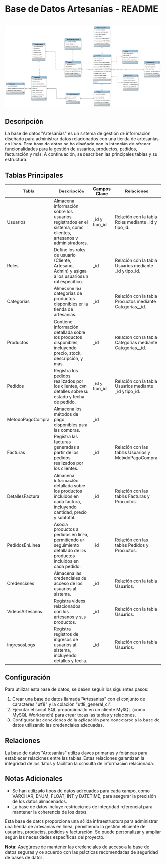# Base de Datos Artesanías - README

<br>

<img src="DB_IMAGE.png">

## Descripción
La base de datos "Artesanías" es un sistema de gestión de información diseñado para administrar datos relacionados con una tienda de artesanías en línea. Esta base de datos se ha diseñado con la intención de ofrecer funcionalidades para la gestión de usuarios, productos, pedidos, facturación y más. A continuación, se describen las principales tablas y su estructura.

## Tablas Principales

<table>
  <thead>
    <tr>
      <th>Tabla</th>
      <th>Descripción</th>
      <th>Campos Clave</th>
      <th>Relaciones</th>
    </tr>
  </thead>
  <tbody>
    <tr>
      <td>Usuarios</td>
      <td>Almacena información sobre los usuarios registrados en el sistema, como clientes, artesanos y administradores.</td>
      <td>_id y tipo_id</td>
      <td>Relación con la tabla Roles mediante _id y tipo_id.</td>
    </tr>
    <tr>
      <td>Roles</td>
      <td>Define los roles de usuario (Cliente, Artesano, Admin) y asigna a los usuarios un rol específico.</td>
      <td>_id</td>
      <td>Relación con la tabla Usuarios mediante _id y tipo_id.</td>
    </tr>
    <tr>
      <td>Categorias</td>
      <td>Almacena las categorías de productos disponibles en la tienda de artesanías.</td>
      <td>_id</td>
      <td>Relación con la tabla Productos mediante Categorias__id.</td>
    </tr>
    <tr>
      <td>Productos</td>
      <td>Contiene información detallada sobre los productos disponibles, incluyendo precio, stock, descripción, y más.</td>
      <td>_id</td>
      <td>Relación con la tabla Categorias mediante Categorias__id.</td>
    </tr>
    <tr>
      <td>Pedidos</td>
      <td>Registra los pedidos realizados por los clientes, con detalles sobre su estado y fecha de pedido.</td>
      <td>_id y tipo_id</td>
      <td>Relación con la tabla Usuarios mediante _id y tipo_id.</td>
    </tr>
    <tr>
      <td>MetodoPagoCompra</td>
      <td>Almacena los métodos de pago disponibles para las compras.</td>
      <td>_id</td>
      <td></td>
    </tr>
    <tr>
      <td>Facturas</td>
      <td>Registra las facturas generadas a partir de los pedidos realizados por los clientes.</td>
      <td>_id</td>
      <td>Relación con las tablas Usuarios y MetodoPagoCompra.</td>
    </tr>
    <tr>
      <td>DetallesFactura</td>
      <td>Almacena información detallada sobre los productos incluidos en cada factura, incluyendo cantidad, precio y subtotal.</td>
      <td>_id</td>
      <td>Relación con las tablas Facturas y Productos.</td>
    </tr>
    <tr>
      <td>PedidosEnLinea</td>
      <td>Asocia productos a pedidos en línea, permitiendo un seguimiento detallado de los productos incluidos en cada pedido.</td>
      <td>_id</td>
      <td>Relación con las tablas Pedidos y Productos.</td>
    </tr>
    <tr>
      <td>Credenciales</td>
      <td>Almacena las credenciales de acceso de los usuarios al sistema.</td>
      <td>_id</td>
      <td>Relación con la tabla Usuarios.</td>
    </tr>
    <tr>
      <td>VideosArtesanos</td>
      <td>Registra videos relacionados con los artesanos y sus productos.</td>
      <td>_id</td>
      <td>Relación con la tabla Usuarios.</td>
    </tr>
    <tr>
      <td>IngresosLogs</td>
      <td>Registra registros de ingresos de usuarios al sistema, incluyendo detalles y fecha.</td>
      <td>_id</td>
      <td>Relación con la tabla Usuarios.</td>
    </tr>
  </tbody>
</table>

## Configuración
Para utilizar esta base de datos, se deben seguir los siguientes pasos:

1. Crear una base de datos llamada "Artesanias" con el conjunto de caracteres "utf8" y la colación "utf8_general_ci".
2. Ejecutar el script SQL proporcionado en un cliente MySQL (como MySQL Workbench) para crear todas las tablas y relaciones.
3. Configurar las conexiones de la aplicación para conectarse a la base de datos utilizando las credenciales adecuadas.

## Relaciones
La base de datos "Artesanías" utiliza claves primarias y foráneas para establecer relaciones entre las tablas. Estas relaciones garantizan la integridad de los datos y facilitan la consulta de información relacionada.

## Notas Adicionales
- Se han utilizado tipos de datos adecuados para cada campo, como VARCHAR, ENUM, FLOAT, INT y DATETIME, para asegurar la precisión de los datos almacenados.
- La base de datos incluye restricciones de integridad referencial para mantener la coherencia de los datos.

Esta base de datos proporciona una sólida infraestructura para administrar una tienda de artesanías en línea, permitiendo la gestión eficiente de usuarios, productos, pedidos y facturación. Se puede personalizar y ampliar según las necesidades específicas del proyecto.

**Nota:** Asegúrese de mantener las credenciales de acceso a la base de datos seguras y de acuerdo con las prácticas recomendadas de seguridad de bases de datos.
